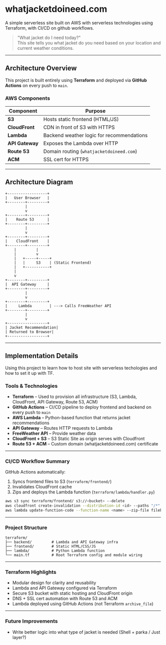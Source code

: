 # whatjacketdoineed.com

A simple serverless site built on AWS with serverless technologies using Terraform, with CI/CD on github workflows.

> "What jacket do I need today?"  
> This site tells you what jacket do you need based on your location and current weather conditions.

---

## Architecture Overview

This project is built entirely using **Terraform** and deployed via **GitHub Actions** on every push to `main`.

### AWS Components

| Component        | Purpose                                  |
|------------------|-------------------------------------------|
| **S3**           | Hosts static frontend (HTML/JS)           |
| **CloudFront**   | CDN in front of S3 with HTTPS             |
| **Lambda**       | Backend weather logic for recommendations |
| **API Gateway**  | Exposes the Lambda over HTTP              |
| **Route 53**     | Domain routing (`whatjacketdoineed.com`) |
| **ACM**          | SSL cert for HTTPS                        |

---

## Architecture Diagram

```text
+------------------+
|   User Browser   |
+--------+---------+
         |
         v
+--------+---------+
|    Route 53      |
+--------+---------+
         |
         v
+--------+---------+
|    CloudFront    |
+--------+---------+
    |         |
    |         v
    |   +-----+-----+
    |   |     S3    | (Static Frontend)
    |   +-----------+
    |
    v
+--------+---------+
|  API Gateway     |
+--------+---------+
         |
         v
+--------+---------+
|     Lambda        | ---> Calls FreeWeather API
+--------+---------+
         |
         v
+------------------+
| Jacket Recommendation|
| Returned to Browser|
+------------------+
```

---

## Implementation Details

Using this project to learn how to host site with serverless techologies and how to set it up with TF.

### Tools & Technologies

- **Terraform** – Used to provision all infrastructure (S3, Lambda, CloudFront, API Gateway, Route 53, ACM)
- **GitHub Actions** – CI/CD pipeline to deploy frontend and backend on every push to `main`
- **AWS Lambda** – Python-based function that returns jacket recommendations
- **API Gateway** – Routes HTTP requests to Lambda
- **FreeWeather API** – Provide weather data
- **CloudFront + S3** – S3 Static Site as origin serves with Cloudfront
- **Route 53 + ACM** – Custom domain (whatjacketdoineed.com) certificate

---

### CI/CD Workflow Summary

GitHub Actions automatically:

1. Syncs frontend files to S3 (`terraform/frontend/`)
2. Invalidates CloudFront cache
3. Zips and deploys the Lambda function (`terraform/lambda/handler.py`)

```bash
aws s3 sync terraform/frontend/ s3://<bucket> --delete
aws cloudfront create-invalidation --distribution-id <id> --paths "/*"
aws lambda update-function-code --function-name <name> --zip-file fileb://...
```

---

### Project Structure

```
terraform/
├── backend/         # Lambda and API Gateway infra
├── frontend/        # Static HTML/CSS/JS
├── lambda/          # Python Lambda function
└── main.tf          # Root Terraform config and module wiring
```

---

### Terraform Highlights

- Modular design for clarity and reusability
- Lambda and API Gateway configured via Terraform
- Secure S3 bucket with static hosting and CloudFront origin
- DNS + SSL cert automation with Route 53 and ACM
- Lambda deployed using GitHub Actions (not Terraform `archive_file`)

---

### Future Improvements

- Write better logic into what type of jacket is needed (Shell + parka / Just layer?)

